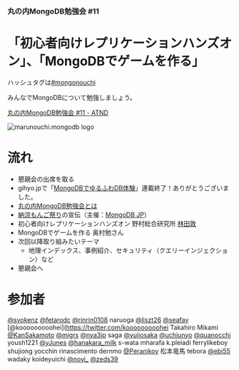 ### 丸の内MongoDB勉強会 #11

# 「初心者向けレプリケーションハンズオン」、「MongoDBでゲームを作る」

ハッシュタグは[#mongonouchi](https://twitter.com/search?q=%23mongonouchi&src=hash)

みんなでMongoDBについて勉強しましょう。  

[丸の内MongoDB勉強会 #11 - ATND](http://atnd.org/events/39988)

![marunouchi.mongodb logo](http://syokenz.github.com/marunouchi-mongodb/images/mongodb_logo.png)

# 流れ
* 懇親会の出席を取る
* gihyo.jpで「[MongoDBでゆるふわDB体験](http://gihyo.jp/dev/serial/01/mongodb)」連載終了！ありがとうございました。
* [丸の内MongoDB勉強会とは](http://rinrin0108.github.io/slides/mongonouchi/#0)
* [納涼もんご祭り](http://www.mongodb.jp/mongo/noryo2013/top)の宣伝（主催：[MongoDB JP](http://www.mongodb.jp/mongo/main)）
* 初心者向けレプリケーションハンズオン 野村総合研究所 [林田敦](http://www.facebook.com/atsushi.hayashida.5)
* MongoDBでゲームを作る 奥村勉さん
* 次回以降取り組みたいテーマ
  * 地理インデックス、事例紹介、セキュリティ（クエリーインジェクション）など
* 懇親会へ



# 参加者
[@syokenz](https://twitter.com/syokenz)
[@fetarodc](https://twitter.com/fetarodc)
[@rinrin0108](https://twitter.com/rinrin0108)
naruoga
[@liszt26](https://twitter.com/liszt26)
[@seafay](https://twitter.com/seafay)
[@kooooooooohei](https://twitter.com/kooooooooohei
Takahiro Mikami
[@KanSakamoto](https://twitter.com/KanSakamoto)
[@migrs](https://twitter.com/migrs)
[@nya3jp](https://twitter.com/nya3jp)
saga
[@yujiosaka](https://twitter.com/yujiosaka)
[@uchiunyo](https://twitter.com/uchiunyo)
[@quanocchi](https://twitter.com/quanocchi)
yoush1221
[@yJunes](https://twitter.com/yJunes)
[@hanakara_milk](https://twitter.com/hanakara_milk)
s-wata
mharafa
k.pleiadi
ferrylikeboy
shujiong
yocchin
rinascimento
dernmo
[@Peranikov](https://twitter.com/Peranikov)
松本竜馬
tebora
[@ebi55](https://twitter.com/yebihara)
wadaky
koideyuichi
[@novi_](https://twitter.com/novi_)
[@zeds39](https://twitter.com/zeds39)

